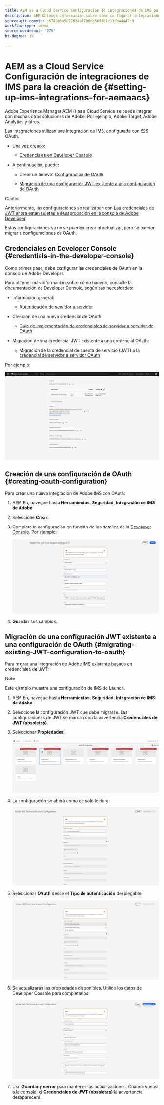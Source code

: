 ```yaml
---
title: AEM as a Cloud Service Configuración de integraciones de IMS para la creación de
description: AEM Obtenga información sobre cómo configurar integraciones de IMS para el as a Cloud Service de la
source-git-commit: e6749b9a5e97634a4706db5656b1e11dba4442c9
workflow-type: tm+mt
source-wordcount: '370'
ht-degree: 1%

---
```



# AEM as a Cloud Service Configuración de integraciones de IMS para la creación de {#setting-up-ims-integrations-for-aemaacs}

Adobe Experience Manager AEM () as a Cloud Service se puede integrar con muchas otras soluciones de Adobe. Por ejemplo, Adobe Target, Adobe Analytics y otros.

Las integraciones utilizan una integración de IMS, configurada con S2S OAuth.

* Una vez creado:

   * [Credenciales en Developer Console](#credentials-in-the-developer-console)

* A continuación, puede:

   * Crear un (nuevo) [Configuración de OAuth](#creating-oauth-configuration)

   * [Migración de una configuración JWT existente a una configuración de OAuth](#migrating-existing-JWT-configuration-to-oauth)

>[!CAUTION]
>
>Anteriormente, las configuraciones se realizaban con [Las credenciales de JWT ahora están sujetas a desaprobación en la consola de Adobe Developer](/help/security/jwt-credentials-deprecation-in-adobe-developer-console.md).
>
>Estas configuraciones ya no se pueden crear ni actualizar, pero se pueden migrar a configuraciones de OAuth.

## Credenciales en Developer Console {#credentials-in-the-developer-console}

Como primer paso, debe configurar las credenciales de OAuth en la consola de Adobe Developer.

Para obtener más información sobre cómo hacerlo, consulte la documentación de Developer Console, según sus necesidades:

* Información general:

   * [Autenticación de servidor a servidor](https://developer.adobe.com/developer-console/docs/guides/authentication/ServerToServerAuthentication/)

* Creación de una nueva credencial de OAuth:

   * [Guía de implementación de credenciales de servidor a servidor de OAuth](https://developer.adobe.com/developer-console/docs/guides/authentication/ServerToServerAuthentication/implementation/)

* Migración de una credencial JWT existente a una credencial OAuth:

   * [Migración de la credencial de cuenta de servicio (JWT) a la credencial de servidor a servidor OAuth](https://developer.adobe.com/developer-console/docs/guides/authentication/ServerToServerAuthentication/migration/)

Por ejemplo:

![Credencial de OAuth en Developer Console](assets/ims-configuration-developer-console.png)

## Creación de una configuración de OAuth {#creating-oauth-configuration}

Para crear una nueva integración de Adobe IMS con OAuth:

1. AEM En, navegue hasta **Herramientas**, **Seguridad**, **Integración de IMS de Adobe**.

1. Seleccione **Crear**.

1. Complete la configuración en función de los detalles de la [Developer Console](https://developer.adobe.com/developer-console/docs/guides/authentication/ServerToServerAuthentication/implementation/). Por ejemplo:

   ![Crear configuración de OAuth](assets/ims-create-oauth-configuration.png)

1. **Guardar** sus cambios.

## Migración de una configuración JWT existente a una configuración de OAuth {#migrating-existing-JWT-configuration-to-oauth}

Para migrar una integración de Adobe IMS existente basada en credenciales de JWT:

>[!NOTE]
>
>Este ejemplo muestra una configuración de IMS de Launch.

1. AEM En, navegue hasta **Herramientas**, **Seguridad**, **Integración de IMS de Adobe**.

1. Seleccione la configuración JWT que debe migrarse. Las configuraciones de JWT se marcan con la advertencia **Credenciales de JWT (obsoletas)**.

1. Seleccionar **Propiedades**:

   ![Seleccionar configuración de JWT](assets/ims-migrate-jwt-select-configuration.png)

1. La configuración se abrirá como de solo lectura:

   ![Propiedades de configuración: solo lectura](assets/ims-migrate-jwt-properties-read-only.png)

1. Seleccionar **OAuth** desde el **Tipo de autenticación** desplegable:

   ![Seleccionar tipo de autenticación](assets/ims-migrate-jwt-authentication-type.png)

1. Se actualizarán las propiedades disponibles. Utilice los datos de Developer Console para completarlos:

   ![Detalles completos de OAuth](assets/ims-migrate-jwt-complete-oauth-details.png)

1. Uso **Guardar y cerrar** para mantener las actualizaciones.
Cuando vuelva a la consola, el **Credenciales de JWT (obsoletas)** la advertencia desaparecerá.